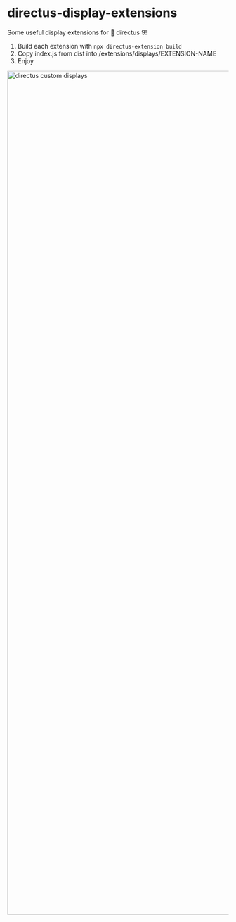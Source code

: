 # directus-display-extensions

Some useful display extensions for 🐰 directus 9!

1. Build each extension with ``npx directus-extension build``
2. Copy index.js from dist into /extensions/displays/EXTENSION-NAME
3. Enjoy

<img width="1920" alt="directus custom displays" src="https://user-images.githubusercontent.com/25350597/144719955-d43e3ef0-b444-41eb-a2a9-c9b34bfff028.png">
